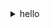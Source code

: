 <details><summary>hello</summary>
  <p>
    i am a beginner programmer who is quite ok at python, decent in javascript/typescript and kinda knows html/css
    
    used to write discord bots but at the moment i enjoy web development (learning react and flask)
    
  </p>
</details>
